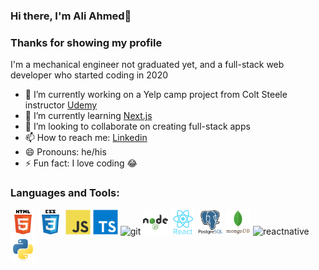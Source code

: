 ### Hi there, I'm Ali Ahmed👋

### Thanks for showing my profile

I'm a mechanical engineer not graduated yet, and a full-stack web developer who started coding in 2020

- 🔭 I’m currently working on a Yelp camp project from Colt Steele instructor [Udemy](https://www.udemy.com/course/the-web-developer-bootcamp/)
- 🌱 I’m currently learning [Next.js](https://nextjs.org/)
- 👯 I’m looking to collaborate on creating full-stack apps
- 📫 How to reach me: [Linkedin](https://www.linkedin.com/in/ali-ahmed-036b54216/)
- 😄 Pronouns: he/his
- ⚡ Fun fact: I love coding 😂

<h3 align="left">Languages and Tools:</h3>

<p align="left"> 
<a href="https://www.w3.org/html/" target="_blank" rel="noreferrer" style="text-decoration: none;"> 
    <img src="https://raw.githubusercontent.com/devicons/devicon/master/icons/html5/html5-original-wordmark.svg" alt="html5" width="40" height="40"/> 
</a>
<a href="https://www.w3schools.com/css/" target="_blank" rel="noreferrer" style="text-decoration: none;"> 
    <img src="https://raw.githubusercontent.com/devicons/devicon/master/icons/css3/css3-original-wordmark.svg" alt="css3" width="40" height="40"/> 
</a>
<a href="https://developer.mozilla.org/en-US/docs/Web/JavaScript" target="_blank" rel="noreferrer" style="text-decoration: none;"> 
    <img src="https://raw.githubusercontent.com/devicons/devicon/master/icons/javascript/javascript-original.svg" alt="javascript" width="40" height="40"/> 
</a>
<a href="https://www.typescriptlang.org/" target="_blank" rel="noreferrer" style="text-decoration: none;"> 
    <img src="https://raw.githubusercontent.com/devicons/devicon/master/icons/typescript/typescript-original.svg" alt="typescript" width="40" height="40"/> 
</a>
<a href="https://git-scm.com/" target="_blank" rel="noreferrer" style="text-decoration: none;"> 
    <img src="https://www.vectorlogo.zone/logos/git-scm/git-scm-icon.svg" alt="git" width="40" height="40"/> 
</a>
<a href="https://nodejs.org" target="_blank" rel="noreferrer" style="text-decoration: none;"> 
    <img src="https://raw.githubusercontent.com/devicons/devicon/master/icons/nodejs/nodejs-original-wordmark.svg" alt="nodejs" width="40" height="40"/> 
</a>
<a href="https://reactjs.org/" target="_blank" rel="noreferrer" style="text-decoration: none;"> 
    <img src="https://raw.githubusercontent.com/devicons/devicon/master/icons/react/react-original-wordmark.svg" alt="react" width="40" height="40"/> 
</a>
<a href="https://www.postgresql.org" target="_blank" rel="noreferrer" style="text-decoration: none;"> 
    <img src="https://raw.githubusercontent.com/devicons/devicon/master/icons/postgresql/postgresql-original-wordmark.svg" alt="postgresql" width="40" height="40"/> 
</a>
<a href="https://www.mongodb.com/" target="_blank" rel="noreferrer" style="text-decoration: none;"> 
    <img src="https://raw.githubusercontent.com/devicons/devicon/master/icons/mongodb/mongodb-original-wordmark.svg" alt="mongodb" width="40" height="40"/> 
</a>
<a href="https://reactnative.dev/" target="_blank" rel="noreferrer" style='text-decoration: none;'> 
    <img src="https://reactnative.dev/img/header_logo.svg" alt="reactnative" width="40" height="40"/> 
</a>
<a href="https://www.python.org" target="_blank" rel="noreferrer" style="text-decoration: none;"> 
    <img src="https://raw.githubusercontent.com/devicons/devicon/master/icons/python/python-original.svg" alt="python" width="40" height="40"/> 
</a>
</p>
